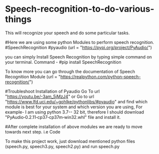 # Speech-recognition-to-do-various-things
This will recognize your speech and do some particular tasks.

#Here we are using some python Modules to perform speech recognition.
#SpeechRecognition
#pyaudio (url = "https://pypi.org/project/PyAudio/")

you can simply Install Speech Recognition by typing simple command on your terminal. 
Command - #pip install SpeechRecognition

 To know more you can go through the documentation of Speech Recognition Module (url = "https://realpython.com/python-speech-recognition/")
 
 #Troubleshoot Installation of Pyaudio
 Go To url "https://youtu.be/-3am_5jMzJ4" or 
 Go to url "https://www.lfd.uci.edu/~gohlke/pythonlibs/#pyaudio"
 and find which module is best for your system and which version you are using, For example- I am using python 3.7-- 32 bit, therefore I should download "PyAudio‑0.2.11‑cp37‑cp37m‑win32.whl" file and install it.
 
 #After complete installation of above modules we are ready to move towards next step.
 i.e Code
 
 To make this project work, just download mentioned python files (speech.py, speech3.py, speech2.py) and run speech.py
